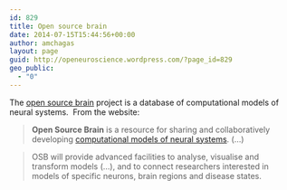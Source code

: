 ```yaml
---
id: 829
title: Open source brain
date: 2014-07-15T15:44:56+00:00
author: amchagas
layout: page
guid: http://openeuroscience.wordpress.com/?page_id=829
geo_public:
  - "0"
---
```

The [open source brain](http://www.opensourcebrain.org/) project is a database of computational models of neural systems.  From the website:

> **Open Source Brain** is a resource for sharing and collaboratively developing  <a href="http://en.wikipedia.org/wiki/Computational_neuroscience" target="_blank">computational models of neural systems</a>. (&#8230;)
  
> OSB will provide advanced facilities to analyse, visualise and transform models (&#8230;), and to connect researchers interested in models of specific neurons, brain regions and disease states.